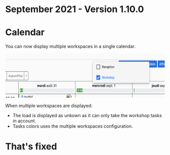 # September 2021 - Version 1.10.0

# Calendar

You can now display multiple workspaces in a single calendar.

<img src="https://raw.githubusercontent.com/gear-group/release-notes/master/release-notes/1.10.0/multiple-workspaces.png" height="140"/>

When multiple workspaces are displayed:

- The load is displayed as unkown as it can only take the workshop tasks in account.
- Tasks colors uses the multiple workspaces configuration.

# That's fixed
